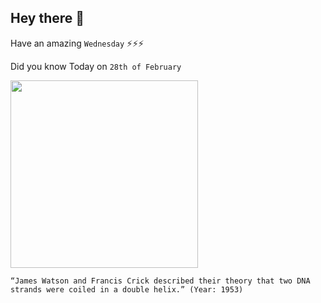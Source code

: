 ## Hey there 👋
Have an amazing `Wednesday` ⚡⚡⚡

Did you know Today on `28th of February`
 
 [<img src="https://mariaalbatok.files.wordpress.com/2014/10/watson-crick-dna-model.jpg" width="300" />](https://www.bbc.co.uk/bitesize/articles/z4pd382#:~:text=Crick%20and%20Watson's%20feat%20was,All%20human%20cells%20contain%20DNA.) 
 ```
“James Watson and Francis Crick described their theory that two DNA strands were coiled in a double helix.” (Year: 1953)
```
